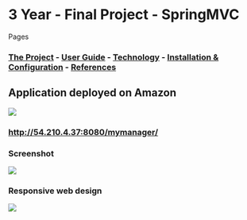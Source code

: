 # 3 Year - Final Project - SpringMVC

Pages
### [The Project](https://github.com/alexpt2000gmit/3Year_Project_SpringMVC_Manage_Dashboard/wiki)   -   [User Guide](https://github.com/alexpt2000gmit/3Year_Project_SpringMVC_Manage_Dashboard/wiki/User-Guide)   -   [Technology](https://github.com/alexpt2000gmit/3Year_Project_SpringMVC_Manage_Dashboard/wiki/Technology)   -   [Installation & Configuration](https://github.com/alexpt2000gmit/3Year_Project_SpringMVC_Manage_Dashboard/wiki/Installation-&-Configuration)   -   [References](https://github.com/alexpt2000gmit/3Year_Project_SpringMVC_Manage_Dashboard/wiki/References) 



## Application deployed on Amazon
![](https://a0.awsstatic.com/main/images/logos/aws_logo_179x109.gif)
### http://54.210.4.37:8080/mymanager/



### Screenshot
![](https://github.com/alexpt2000gmit/3Year_Project_SpringMVC_Manage_Dashboard/blob/master/screenshot/initial.gif)



### Responsive web design
![](https://github.com/alexpt2000gmit/3Year_Project_SpringMVC_Manage_Dashboard/blob/master/screenshot/phone.png)



